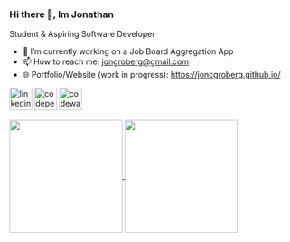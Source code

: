 ### Hi there 👋, Im Jonathan
Student & Aspiring Software Developer

- 🔭 I’m currently working on a Job Board Aggregation App 
- 📫 How to reach me: jongroberg@gmail.com
- 🌐 Portfolio/Website (work in progress): https://joncgroberg.github.io/


[<img src='https://img.shields.io/badge/LinkedIn-0077B5?style=for-the-badge&logo=linkedin&logoColor=white' alt='linkedin' height='40'>](https://www.linkedin.com/in/https://www.linkedin.com/in/jonathan-groberg//)  [<img src='https://img.shields.io/badge/Codepen-000000?style=for-the-badge&logo=codepen&logoColor=white' alt='codepen' height='40'>](https://codepen.io/https://codepen.io/joncgroberg)  [<img src='https://img.shields.io/badge/Codewars-B1361E?style=for-the-badge&logo=Codewars&logoColor=white' alt='codewars' height='40'>](https://www.codewars.com/users/JonCGroberg)  



<a href="https://github.com/anuraghazra/convoychat">
  <img height=200 align="center" src="https://github-readme-stats.vercel.app/api/top-langs?username=joncgroberg&layout=compact&langs_count=8" />
</a>
<a href="https://github.com/anuraghazra/github-readme-stats">
  <img height=200 align="center" src="https://github-readme-stats.vercel.app/api?username=joncgroberg&rank_icon=percentile" />
</a>
